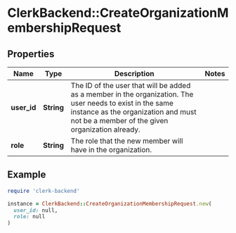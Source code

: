 # ClerkBackend::CreateOrganizationMembershipRequest

## Properties

| Name | Type | Description | Notes |
| ---- | ---- | ----------- | ----- |
| **user_id** | **String** | The ID of the user that will be added as a member in the organization. The user needs to exist in the same instance as the organization and must not be a member of the given organization already. |  |
| **role** | **String** | The role that the new member will have in the organization. |  |

## Example

```ruby
require 'clerk-backend'

instance = ClerkBackend::CreateOrganizationMembershipRequest.new(
  user_id: null,
  role: null
)
```

